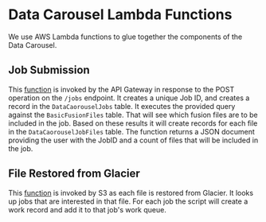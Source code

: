 # Data Carousel Lambda Functions
We use AWS Lambda functions to glue together the components of the Data 
Carousel. 

## Job Submission
This [function](submitJob.py) is invoked by the API Gateway in response to the POST operation
on the `/jobs` endpoint. It creates a unique Job ID, and creates a record in the
`DataCaorouselJobs` table. It executes the provided query against the 
`BasicFusionFiles` table. That will see which fusion files are to be included
in the job. Based on these results it will create records for each file in the
`DataCaorouselJobFiles` table. The function returns a JSON document providing
the user with the JobID and a count of files that will be included in the
job.

## File Restored from Glacier
This [function](onFileRestored.py) is invoked by S3 as each file is restored 
from Glacier. It looks up jobs that are interested in that file. For each job 
the script will create a work record and add it to that job's work queue.
